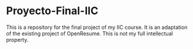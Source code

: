 # Proyecto-Final-IIC
This is a repository for the final project of my IIC course. It is an adaptation of the existing project of OpenResume. This is not my full intellectual property.
